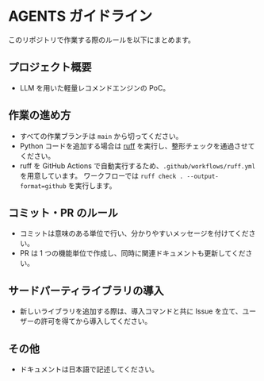 # AGENTS ガイドライン

このリポジトリで作業する際のルールを以下にまとめます。

## プロジェクト概要
- LLM を用いた軽量レコメンドエンジンの PoC。

## 作業の進め方
- すべての作業ブランチは `main` から切ってください。
- Python コードを追加する場合は [ruff](https://github.com/astral-sh/ruff) を実行し、整形チェックを通過させてください。
- ruff を GitHub Actions で自動実行するため、`.github/workflows/ruff.yml` を用意しています。
  ワークフローでは `ruff check . --output-format=github` を実行します。

## コミット・PR のルール
- コミットは意味のある単位で行い、分かりやすいメッセージを付けてください。
- PR は 1 つの機能単位で作成し、同時に関連ドキュメントも更新してください。

## サードパーティライブラリの導入
- 新しいライブラリを追加する際は、導入コマンドと共に Issue を立て、ユーザーの許可を得てから導入してください。

## その他
- ドキュメントは日本語で記述してください。
